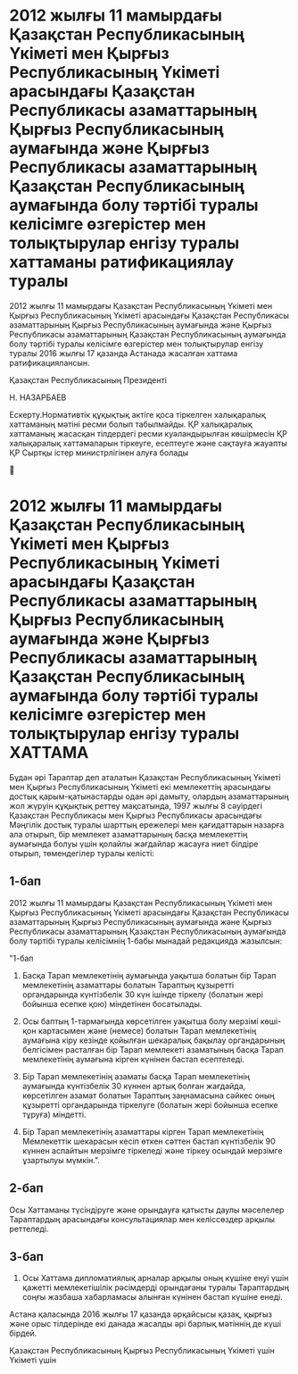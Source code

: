 # 2012 жылғы 11 мамырдағы Қазақстан Республикасының Үкіметі мен Қырғыз Республикасының Үкіметі арасындағы Қазақстан Республикасы азаматтарының Қырғыз Республикасының аумағында және Қырғыз Республикасы азаматтарының Қазақстан Республикасының аумағында болу тәртібі туралы келісімге өзгерістер мен толықтырулар енгізу туралы хаттаманы  ратификациялау туралы

2012 жылғы 11 мамырдағы Қазақстан Республикасының Үкіметі мен Қырғыз Республикасының Үкіметі арасындағы Қазақстан Республикасы азаматтарының Қырғыз Республикасының аумағында және Қырғыз Республикасы азаматтарының Қазақстан Республикасының аумағында болу тәртібі туралы келісімге өзгерістер мен толықтырулар енгізу туралы 2016 жылғы 17 қазанда Астанада жасалған хаттама ратификациялансын.

Қазақстан Республикасының Президенті

Н. НАЗАРБАЕВ

Ескерту.Нормативтік құқықтық актіге қоса тіркелген халықаралық хаттаманың мәтіні ресми болып табылмайды. ҚР халықаралық хаттаманың жасасқан тілдердегі ресми куәландырылған көшірмесін ҚР халықаралық хаттамаларын тіркеуге, есептеуге және сақтауға жауапты ҚР Сыртқы істер министрлігінен алуға болады



# 2012 жылғы 11 мамырдағы Қазақстан Республикасының Үкіметі мен Қырғыз Республикасының Үкіметі арасындағы Қазақстан Республикасы азаматтарының Қырғыз Республикасының аумағында және Қырғыз Республикасы азаматтарының Қазақстан Республикасының аумағында болу тәртібі туралы келісімге өзгерістер мен толықтырулар енгізу туралы ХАТТАМА

Бұдан әрі Тараптар деп аталатын Қазақстан Республикасының Үкіметі мен Қырғыз Республикасының Үкіметі екі мемлекеттің арасындағы достық қарым-қатынастарды одан әрі дамыту, олардың азаматтарының жол жүруін құқықтық реттеу мақсатында, 1997 жылғы 8 сәуірдегі Қазақстан Республикасы мен Қырғыз Республикасы арасындағы Мәңгілік достық туралы шарттың ережелері мен қағидаттарын назарға ала отырып, бір мемлекет азаматтарының басқа мемлекеттің аумағында болуы үшін қолайлы жағдайлар жасауға ниет білдіре отырып, төмендегілер туралы келісті:

## 1-бап

2012 жылғы 11 мамырдағы Қазақстан Республикасының Үкіметі мен Қырғыз Республикасының Үкіметі арасындағы Қазақстан Республикасы азаматтарының Қырғыз Республикасының аумағында және Қырғыз Республикасы азаматтарының Қазақстан Республикасының аумағында болу тәртібі туралы келісімнің 1-бабы мынадай редакцияда жазылсын:

"1-бап

1. Басқа Тарап мемлекетінің аумағында уақытша болатын бір Тарап мемлекетінің азаматтары болатын Тараптың құзыретті органдарында күнтізбелік 30 күн ішінде тіркелу (болатын жері бойынша есепке қою) міндетінен босатылады.

2. Осы баптың 1-тармағында көрсетілген уақытша болу мерзімі көші-қон картасымен және (немесе) болатын Тарап мемлекетінің аумағына кіру кезінде қойылған шекаралық бақылау органдарының белгісімен расталған бір Тарап мемлекеті азаматының басқа Тарап мемлекетінің аумағына кірген күнінен бастап есептеледі.

3. Бір Тарап мемлекетінің азаматы басқа Тарап мемлекетінің аумағында күнтізбелік 30 күннен артық болған жағдайда, көрсетілген азамат болатын Тараптың заңнамасына сәйкес оның құзыретті органдарында тіркелуге (болатын жері бойынша есепке тұруға) міндетті.

4. Бір Тарап мемлекетінің азаматтары кірген Тарап мемлекетінің Мемлекеттік шекарасын кесіп өткен сәттен бастап күнтізбелік 90 күннен аспайтын мерзімге тіркеледі және тіркеу осындай мерзімге ұзартылуы мүмкін.".

## 2-бап

Осы Хаттаманы түсіндіруге және орындауға қатысты даулы мәселелер Тараптардың арасындағы консультациялар мен келіссөздер арқылы реттеледі.

## 3-бап

1. Осы Хаттама дипломатиялық арналар арқылы оның күшіне енуі үшін қажетті мемлекетішілік рәсімдерді орындағаны туралы Тараптардың соңғы жазбаша хабарламасы алынған күнінен бастап күшіне енеді.

Астана қаласында 2016 жылғы 17 қазанда әрқайсысы қазақ, қырғыз және орыс тілдерінде екі данада жасалды әрі барлық мәтіннің де күші бірдей.

Қазақстан Республикасының          Қырғыз Республикасының Үкіметі үшін                            Үкіметі үшін

